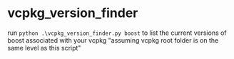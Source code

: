 # vcpkg_version_finder

run `python .\vcpkg_version_finder.py boost` to list the current versions of boost associated with your vcpkg "assuming vcpkg root folder is on the same level as this script"

